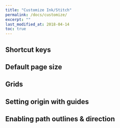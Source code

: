 ```yaml
---
title: "Customize Ink/Stitch"
permalink: /docs/customize/
excerpt: ""
last_modified_at: 2018-04-14
toc: true
---
```


## Shortcut keys
## Default page size
## Grids
## Setting origin with guides
## Enabling path outlines & direction
